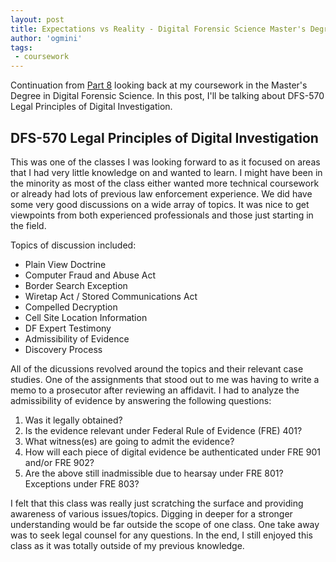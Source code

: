 ```yaml
---
layout: post
title: Expectations vs Reality - Digital Forensic Science Master's Degree Part 9
author: 'ogmini'
tags:
 - coursework 
---
```


Continuation from [Part 8](https://ogmini.github.io/2025/06/09/DFS-560.html) looking back at my coursework in the Master's Degree in Digital Forensic Science. In this post, I'll be talking about DFS-570 Legal Principles of Digital Investigation.

## DFS-570 Legal Principles of Digital Investigation

This was one of the classes I was looking forward to as it focused on areas that I had very little knowledge on and wanted to learn. I might have been in the minority as most of the class either wanted more technical coursework or already had lots of previous law enforcement experience. We did have some very good discussions on a wide array of topics. It was nice to get viewpoints from both experienced professionals and those just starting in the field. 

Topics of discussion included:

- Plain View Doctrine
- Computer Fraud and Abuse Act
- Border Search Exception
- Wiretap Act / Stored Communications Act
- Compelled Decryption
- Cell Site Location Information
- DF Expert Testimony
- Admissibility of Evidence
- Discovery Process

All of the dicussions revolved around the topics and their relevant case studies. One of the assignments that stood out to me was having to write a memo to a prosecutor after reviewing an affidavit. I had to analyze the admissibility of evidence by answering the following questions:

1. Was it legally obtained?
2. Is the evidence relevant under Federal Rule of Evidence (FRE) 401?
3. What witness(es) are going to admit the evidence?
4. How will each piece of digital evidence be authenticated under FRE 901 and/or FRE 902?
5. Are the above still inadmissible due to hearsay under FRE 801? Exceptions under FRE 803?

I felt that this class was really just scratching the surface and providing awareness of various issues/topics. Digging in deeper for a stronger understanding would be far outside the scope of one class. One take away was to seek legal counsel for any questions. In the end, I still enjoyed this class as it was totally outside of my previous knowledge. 